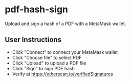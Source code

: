 # pdf-hash-sign
Upload and sign a hash of a PDF with a MetaMask wallet.

## User Instructions
* Click "Connect" to connect your MetaMask wallet
* Click "Choose file" to select PDF
* Click "Upload" to upload a PDF file
* Click "Sign" to sign PDF hash
* Verify at https://etherscan.io/verifiedSignatures